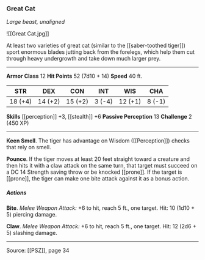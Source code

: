 ### Great Cat
_Large beast, unaligned_

![[Great Cat.jpg]]

At least two varieties of great cat (similar to the [[saber-toothed tiger]]) sport enormous blades jutting back from the forelegs, which help them cut through heavy undergrowth and take down much larger prey.



---

**Armor Class** 12
**Hit Points** 52 (7d10 + 14)
**Speed** 40 ft.

| STR     | DEX     | CON     | INT     | WIS     | CHA     |
|---------|---------|---------|---------|---------|---------|
| 18 (+4) | 14 (+2) | 15 (+2) | 3 (-4) | 12 (+1) | 8 (-1) |

**Skills** [[perception]] +3, [[stealth]] +6
**Passive Perception** 13
**Challenge** 2 (450 XP)

---

**Keen Smell**. The tiger has advantage on Wisdom ([[Perception]]) checks that rely on smell.

**Pounce**. If the tiger moves at least 20 feet straight toward a creature and then hits it with a claw attack on the same turn, that target must succeed on a DC 14 Strength saving throw or be knocked [[prone]]. If the target is [[prone]], the tiger can make one bite attack against it as a bonus action.

##### Actions
**Bite**. _Melee Weapon Attack:_ +6 to hit, reach 5 ft., one target. Hit: 10 (1d10 + 5) piercing damage.

**Claw**. _Melee Weapon Attack:_ +6 to hit, reach 5 ft., one target. Hit: 12 (2d6 + 5) slashing damage.


---

Source: [[PSZ]], page 34